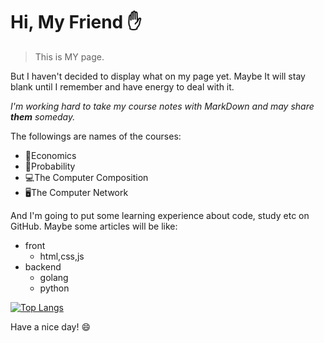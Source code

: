 # Hi, My Friend :hand:

> This is MY page.

But I haven't decided to display what on my page yet.
Maybe It will stay blank until I remember and have energy to deal with it.

*I'm working hard to take my course notes with MarkDown and may share **them** someday.*

The followings are names of the courses:
* 📘Economics
* 📝Probability
* 💻The Computer Composition
* 🖥️The Computer Network


And I'm going to put some learning experience about code, study etc on GitHub.
Maybe some articles will be like:
* front
  * html,css,js
* backend
  * golang
  * python

[![Top Langs](https://github-readme-stats.vercel.app/api/top-langs/?username=SKDDJ)](https://github.com/SKDDJ/github-readme-stats)

Have a nice day! :smile:
